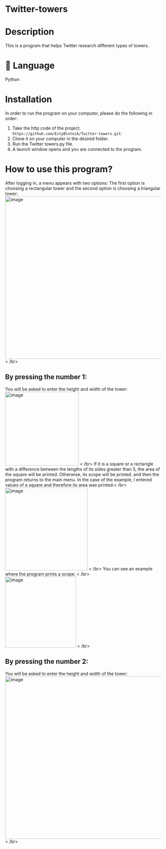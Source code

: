 # Twitter-towers
# Description
This is a program that helps Twitter research different types of towers.
# 💼 Language
Python
# Installation
In order to run the program on your computer, please do the following in order:
1. Take the http code of the project: ```https://github.com/EstyBlotnik/Twitter-towers.git```.
2. Clone it on your computer in the desired folder.
3. Run the Twitter towers.py file.
4. A launch window opens and you are connected to the program.

# How to use this program?
After logging in, a menu appears with two options:
The first option is choosing a rectangular tower and the second option is choosing a triangular tower:
<img width="524" alt="image" src="https://github.com/EstyBlotnik/Twitter-towers/assets/118099586/fdb30580-a0aa-46a4-a84a-cb41cbab1942"> < /br>
## By pressing the number 1:
You will be asked to enter the height and width of the tower:
<img width="238" alt="image" src="https://github.com/EstyBlotnik/Twitter-towers/assets/118099586/5de51639-7b3c-4b82-9350-fa763e8a5804"> < /br>
If it is a square or a rectangle with a difference between the lengths of its sides greater than 5, the area of the square will be printed.
Otherwise, its scope will be printed.
and then the program returns to the main menu.
In the case of the example, I entered values of a square and therefore its area was printed:< /br>
<img width="267" alt="image" src="https://github.com/EstyBlotnik/Twitter-towers/assets/118099586/17e7773a-db8d-44ec-b237-9f70f051b8cd"> < /br>
You can see an example where the program prints a scope: < /br>
<img width="229" alt="image" src="https://github.com/EstyBlotnik/Twitter-towers/assets/118099586/7ec63f1e-d27a-485a-a8fb-51cc13104e22"> < /br>
## By pressing the number 2:
You will be asked to enter the height and width of the tower:
<img width="524" alt="image" src="https://github.com/EstyBlotnik/Twitter-towers/assets/118099586/fdb30580-a0aa-46a4-a84a-cb41cbab1942"> < /br>





